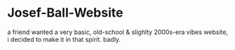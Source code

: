 # Josef-Ball-Website
a friend wanted a very basic, old-school & slighlty 2000s-era vibes website, i decided to make it in that spirit. badly.
